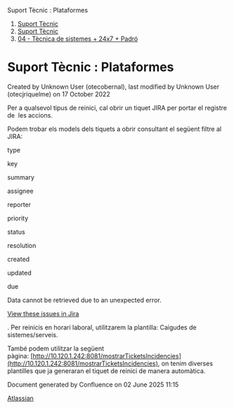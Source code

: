 Suport Tècnic : Plataformes  

1.  [Suport Tècnic](index.html)
2.  [Suport Tècnic](13893782.html)
3.  [04 - Tècnica de sistemes + 24x7 + Padró](26313202.html)

Suport Tècnic : Plataformes
===========================

Created by Unknown User (otecobernal), last modified by Unknown User (otecjriquelme) on 17 October 2022

Per a qualsevol tipus de reinici, cal obrir un tiquet JIRA per portar el registre de  les accions.

Podem trobar els models dels tiquets a obrir consultant el següent filtre al JIRA: 

type

key

summary

assignee

reporter

priority

status

resolution

created

updated

due

Data cannot be retrieved due to an unexpected error.

[View these issues in Jira](https://contacte.aoc.cat/secure/IssueNavigator.jspa?reset=true&jqlQuery=filter%3D10941+&src=confmacro)

. Per reinicis en horari laboral, utilitzarem la plantilla: Caigudes de sistemes/serveis.

  

També podem utilitzar la següent pàgina: [http://10.120.1.242:8081/mostrarTicketsIncidencies](http://10.120.1.242:8081/mostrarTicketsIncidencies), on tenim diverses plantilles que ja generaran el tiquet de reinici de manera automàtica.

Document generated by Confluence on 02 June 2025 11:15

[Atlassian](http://www.atlassian.com/)
